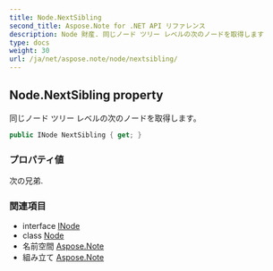 ```yaml
---
title: Node.NextSibling
second_title: Aspose.Note for .NET API リファレンス
description: Node 財産. 同じノード ツリー レベルの次のノードを取得します
type: docs
weight: 30
url: /ja/net/aspose.note/node/nextsibling/
---
```

## Node.NextSibling property

同じノード ツリー レベルの次のノードを取得します。

```csharp
public INode NextSibling { get; }
```

### プロパティ値

次の兄弟.

### 関連項目

* interface [INode](../../inode/)
* class [Node](../)
* 名前空間 [Aspose.Note](../../node/)
* 組み立て [Aspose.Note](../../../)


